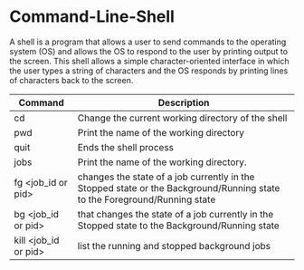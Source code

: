 # Command-Line-Shell
A shell is a program that allows a user to send commands to the operating system (OS) and allows
the OS to respond to the user by printing output to the screen. This shell allows a simple
character-oriented interface in which the user types a string of characters and the OS responds by printing lines of characters back to the screen. 

| Command | Description |
| --- | --- |
| cd <name of the directory> | Change the current working directory of the shell|
| pwd | Print the name of the working directory|
| quit | Ends the shell process|
| jobs | Print the name of the working directory. |
| fg <job_id or pid> | changes the state of a job currently in the Stopped state or the Background/Running state to the Foreground/Running state|
| bg <job_id or pid> | that changes the state of a job currently in the Stopped state to the Background/Running state|
| kill <job_id or pid>  | list the running and stopped background jobs|

